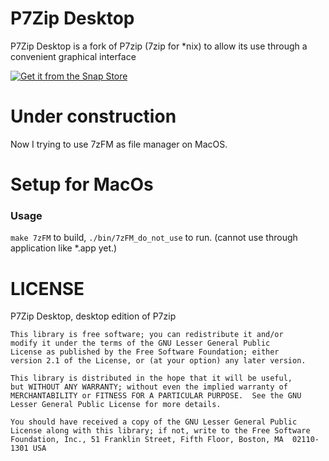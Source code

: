 # P7Zip Desktop

P7Zip Desktop is a fork of P7zip (7zip for *nix) to allow its use through a convenient graphical interface

[![Get it from the Snap Store](https://snapcraft.io/static/images/badges/en/snap-store-black.svg)](https://snapcraft.io/p7zip-desktop)


# Under construction

Now I trying to use 7zFM as file manager on MacOS.

# Setup for MacOs

### Usage

`make 7zFM` to build,
`./bin/7zFM_do_not_use` to run. (cannot use through application like *.app yet.)


LICENSE
=======
P7Zip Desktop, desktop edition of P7zip

    This library is free software; you can redistribute it and/or
    modify it under the terms of the GNU Lesser General Public
    License as published by the Free Software Foundation; either
    version 2.1 of the License, or (at your option) any later version.

    This library is distributed in the hope that it will be useful,
    but WITHOUT ANY WARRANTY; without even the implied warranty of
    MERCHANTABILITY or FITNESS FOR A PARTICULAR PURPOSE.  See the GNU
    Lesser General Public License for more details.

    You should have received a copy of the GNU Lesser General Public
    License along with this library; if not, write to the Free Software
    Foundation, Inc., 51 Franklin Street, Fifth Floor, Boston, MA  02110-1301 USA


